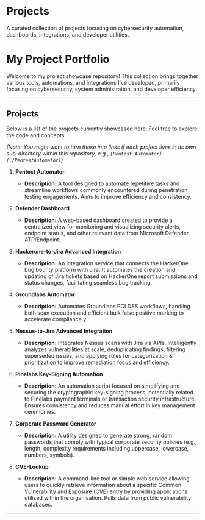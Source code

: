 # Projects
A curated collection of projects focusing on cybersecurity automation, dashboards, integrations, and developer utilities.
# My Project Portfolio

Welcome to my project showcase repository! This collection brings together various tools, automations, and integrations I've developed, primarily focusing on cybersecurity, system administration, and developer efficiency.

---

## Projects

Below is a list of the projects currently showcased here. Feel free to explore the code and concepts.

*(Note: You might want to turn these into links if each project lives in its own sub-directory within this repository, e.g., `[Pentest Automator](./PentestAutomator)`)*

1.  **Pentest Automator**
    * **Description:** A tool designed to automate repetitive tasks and streamline workflows commonly encountered during penetration testing engagements. Aims to improve efficiency and consistency.

2.  **Defender Dashboard**
    * **Description:** A web-based dashboard created to provide a centralized view for monitoring and visualizing security alerts, endpoint status, and other relevant data from Microsoft Defender ATP/Endpoint.

3.  **Hackerone-to-Jira Advanced Integration**
    * **Description:** An integration service that connects the HackerOne bug bounty platform with Jira. It automates the creation and updating of Jira tickets based on HackerOne report submissions and status changes, facilitating seamless bug tracking.

4.  **Groundlabs Automator**
    * **Description:** Automates Groundlabs PCI DSS workflows, handling both scan execution and efficient bulk false positive marking to accelerate compliance.y.

5.  **Nessus-to-Jira Advanced Integration**
    * **Description:** Integrates Nessus scans with Jira via APIs. Intelligently analyzes vulnerabilities at scale, deduplicating findings, filtering superseded issues, and applying rules for categorization & prioritization to improve remediation focus and efficiency.

6.  **Pinelabs Key-Signing Automation**
    * **Description:** An automation script focused on simplifying and securing the cryptographic key-signing process, potentially related to Pinelabs payment terminals or transaction security infrastructure. Ensures consistency and reduces manual effort in key management ceremonies.

7.  **Corporate Password Generator**
    * **Description:** A utility designed to generate strong, random passwords that comply with typical corporate security policies (e.g., length, complexity requirements including uppercase, lowercase, numbers, symbols).

8.  **CVE-Lookup**
    * **Description:** A command-line tool or simple web service allowing users to quickly retrieve information about a specific Common Vulnerability and Exposure (CVE) entry by providing applications utilised within the organisation. Pulls data from public vulnerability databases.

---
